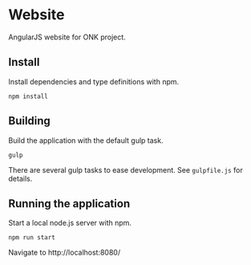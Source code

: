 # Website
AngularJS website for ONK project.

## Install
Install dependencies and type definitions with npm.
```
npm install
```

## Building
Build the application with the default gulp task.
```
gulp
```

There are several gulp tasks to ease development.
See `gulpfile.js` for details.

## Running the application
Start a local node.js server with npm.
```
npm run start
```

Navigate to http://localhost:8080/
